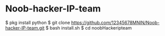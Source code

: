 # Noob-hacker-IP-team
$ pkg install python
$ git clone https://github.com/12345678MNIN/Noob-hacker-IP-team.git
$ bash install.sh
$ cd noobHackeripteam
